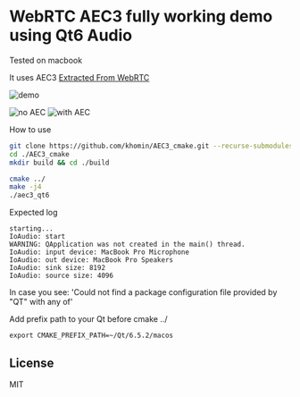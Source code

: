 # WebRTC AEC3 fully working demo using Qt6 Audio
Tested on macbook

It uses AEC3 [Extracted From WebRTC](https://github.com/ewan-xu/AEC3)

![demo](https://github.com/khomin/electron_camera_ffmpeg/blob/master/demo.png)

![no AEC](https://github.com/khomin/electron_camera_ffmpeg/blob/main/demo/wave1.png)
![with AEC](https://github.com/khomin/electron_camera_ffmpeg/blob/main/demo/wave2.png)

How to use
```bash
git clone https://github.com/khomin/AEC3_cmake.git --recurse-submodules
cd ./AEC3_cmake
mkdir build && cd ./build

cmake ../
make -j4
./aec3_qt6 
```

Expected log
```
starting...
IoAudio: start
WARNING: QApplication was not created in the main() thread.
IoAudio: input device: MacBook Pro Microphone
IoAudio: out device: MacBook Pro Speakers
IoAudio: sink size: 8192
IoAudio: source size: 4096
```

In case you see:
 'Could not find a package configuration file provided by "QT" with any of'
 
Add prefix path to your Qt before cmake ../
```
export CMAKE_PREFIX_PATH=~/Qt/6.5.2/macos
```

## License
MIT